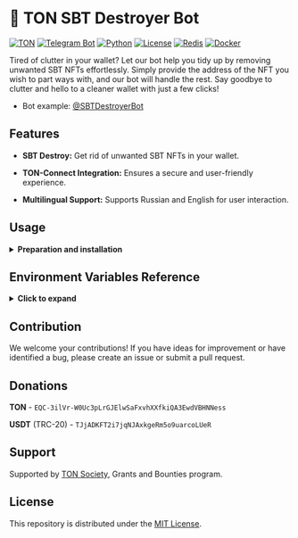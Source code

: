 # 🤖 TON SBT Destroyer Bot

[![TON](https://img.shields.io/badge/TON-grey?logo=TON&logoColor=40AEF0)](https://ton.org)
[![Telegram Bot](https://img.shields.io/badge/Bot-grey?logo=telegram)](https://core.telegram.org/bots)
[![Python](https://img.shields.io/badge/Python-3.10-blue.svg)](https://www.python.org/downloads/release/python-3100/)
[![License](https://img.shields.io/github/license/nessshon/sbt-destroyer-bot)](https://github.com/nessshon/sbt-destroyer-bot/blob/main/LICENSE)
[![Redis](https://img.shields.io/badge/Redis-Yes?logo=redis&color=white)](https://redis.io/)
[![Docker](https://img.shields.io/badge/Docker-blue?logo=docker&logoColor=white)](https://www.docker.com/)

Tired of clutter in your wallet? Let our bot help you tidy up by removing unwanted SBT NFTs effortlessly. Simply provide
the address of the NFT you wish to part ways with, and our bot will handle the rest. Say goodbye to clutter and hello to
a cleaner wallet with just a few clicks!

* Bot example: [@SBTDestroyerBot](https://t.me/SBTDestroyerBot)

## Features

* **SBT Destroy:** Get rid of unwanted SBT NFTs in your wallet.

* **TON-Connect Integration:** Ensures a secure and user-friendly experience.

* **Multilingual Support:** Supports Russian and English for user interaction.

## Usage

<details>
<summary><b>Preparation and installation</b></summary>

1. Create a bot via [@BotFather](https://t.me/BotFather) and save the `TOKEN` (later referred to as `BOT_TOKEN`).

2. Create an API key on [tonconsole.com](https://tonconsole.com) (later referred to as `TONAPI_KEY`).

3. Obtain a key for TON Connect (**Optional**, later referred to as `TONAPI_TONCONNECT_KEY`).
   <blockquote>This key is necessary for the correct functioning of TON Connect on the backend under heavy user load. If you are expecting a high volume of traffic, more than one user per second, contact <a href="https://t.me/subden" alt=''">@subden</a> via private message to receive the key. Tell him about your project and the need for this key. If you don't expect much traffic, you can skip this step and use the bot without a key.</blockquote>

4. Clone the repository:

    ```bash
    git clone https://github.com/nessshon/sbt-destroyer-bot.git
    ```

5. Navigate to the bot directory:

    ```bash
    cd sbt-destroyer-bot
    ```

6. Clone the environment variables file:

   ```bash
   cp .env.example .env
   ```

7. Configure [environment variables](#environment-variables-reference) file:

   ```bash
   nano .env
   ```

8. Install Docker and Docker Compose:

   ```bash
   sudo apt install docker.io && apt install docker-compose -y
   ```

9. Run the bot in a Docker container:

   ```bash
   docker-compose up --build
   ```
   If you encounter the error:
   ```log
   Error while fetching server API version: HTTPConnection.request() got an unexpected keyword argument 'chunked'
   ```
   Install the latest version of docker-compose using the following command:
   ```bash
   sudo curl -L "https://github.com/docker/compose/releases/latest/download/docker-compose-$(uname -s)-$(uname -m)" -o /usr/bin/docker-compose  && sudo chmod +x /usr/bin/docker-compose
   ```
   After the bot is up and running smoothly, you can stop the containers by pressing **Ctrl + C** or **Ctrl + Shift + C
   ** in the terminal. Then, to restart them in the background, use:
   ```bash
   docker-compose up -d
   ```

</details>

## Environment Variables Reference

<details>
<summary><b>Click to expand</b></summary>

Here's a comprehensive reference guide for the environment variables used in the project:

| Variable                | Type  | Description                                                                                    | Example                                                                                      |
|-------------------------|-------|------------------------------------------------------------------------------------------------|----------------------------------------------------------------------------------------------|
| `BOT_TOKEN`             | `str` | Bot token obtained from [@BotFather](https://t.me/BotFather)                                   | `123456:qweRTY`                                                                              | 
| `BOT_DEV_ID`            | `int` | User ID of the bot developer, obtain it from [my_id_bot](https://t.me/my_id_bot)               | `123456789`                                                                                  |
| `MANIFEST_URL`          | `str` | URL of the bot's manifest file                                                                 | `https://raw.githubusercontent.com/nessshon/sbt-destroyer-bot/main/tonconnect-manifest.json` |
| `TONAPI_KEY`            | `str` | API key for TONAPI, obtain it from [tonconsole.com](https://tonconsole.com)                    | `AE33E...3FYQ`                                                                               |
| `TONAPI_TONCONNECT_KEY` | `str` | API key for TON Connect (**optional**), obtain it by contacting [@subden](https://t.me/subden) | `587d4...5a71` or leave empty                                                                |
| `REDIS_DSN`             | `str` | Redis connection DSN (Data Source Name)                                                        | `redis://redis:6379/0`                                                                       |

</details>

## Contribution

We welcome your contributions! If you have ideas for improvement or have identified a bug, please create an issue or
submit a pull request.

## Donations

**TON** - `EQC-3ilVr-W0Uc3pLrGJElwSaFxvhXXfkiQA3EwdVBHNNess`

**USDT** (TRC-20) - `TJjADKFT2i7jqNJAxkgeRm5o9uarcoLUeR`

## Support

Supported by [TON Society](https://github.com/ton-society/grants-and-bounties), Grants and Bounties program.

## License

This repository is distributed under
the [MIT License](https://github.com/nessshon/sbt-destroyer-bot/blob/main/LICENSE).
